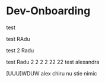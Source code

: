# Dev-Onboarding

test


test RAdu

test 2 Radu

test Radu 2 2 2 2 22 22
test alexandra





[UUU]WDUW
alex chiru nu stie nimic